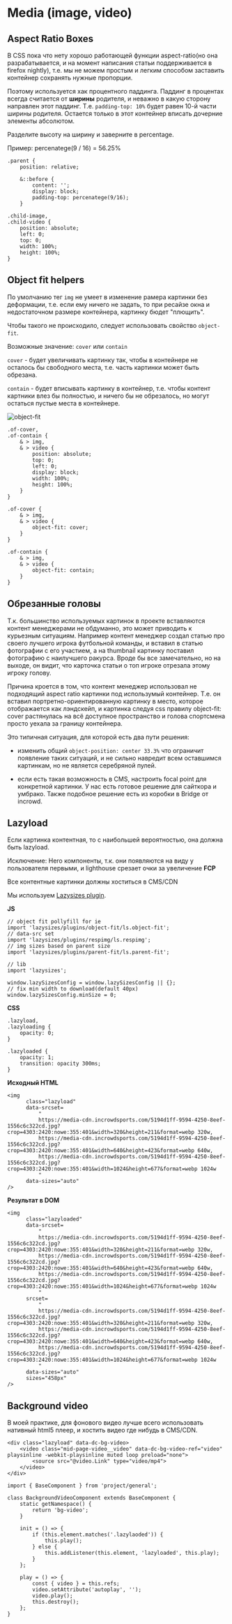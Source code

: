 Media (image, video)
==========

## Aspect Ratio Boxes

В CSS пока что нету хорошо работающей функции aspect-ratio(но она разрабатывается, и на момент написания статьи поддерживается в firefox nightly), т.е. мы не можем простым и легким способом заставить контейнер сохранять нужные пропорции. 

Поэтому используется хак процентного паддинга. Паддинг в процентах всегда считается от **ширины** родителя, и неважно в какую сторону направлен этот паддинг. Т.е. ```padding-top: 10%``` будет равен 10-й части ширины родителя. Остается только в этот контейнер вписать дочерние элементы абсолютом.

Разделите высоту на ширину и заверните в percentage.

Пример: percenatege(9 / 16) = 56.25%

```
.parent {
    position: relative;

    &::before {
        content: '';
        display: block;
        padding-top: percenatege(9/16);
    }
    
.child-image,
.child-video {
    position: absolute;
    left: 0;
    top: 0;
    width: 100%;
    height: 100%;
}
```

## Object fit helpers

По умолчанию тег ```img``` не умеет в изменение рамера картинки без деформации, т.е. если ему ничего не задать, то при ресайзе окна и недостаточном размере контейнера, картинку бюдет "плющить".

Чтобы такого не происходило, следует использовать свойство ```object-fit```.

Возможные значение: ```cover``` или ```contain```

```cover``` - будет увеличивать картинку так, чтобы в контейнере не осталось бы свободного места, т.е. часть картинки может быть обрезана.

```contain``` - будет вписывать картинку в контейнер, т.е. чтобы контент картники влез бы полностью, и ничего бы не обрезалось, но могут остаться пустые места в контейнере.

![object-fit](./images/media/cover-contain.png)

```
.of-cover,
.of-contain {
    & > img,
    & > video {
        position: absolute;
        top: 0;
        left: 0;
        display: block;
        width: 100%;
        height: 100%;
    }
}

.of-cover {
    & > img,
    & > video {
        object-fit: cover;
    }
}

.of-contain {
    & > img,
    & > video {
        object-fit: contain;
    }
}
```

## Обрезанные головы

Т.к. большинство используемых картинок в проекте вставляются контент менеджерами не обдуманно, это может приводить к курьезным ситуациям. Например контент менеджер создал статью про своего лучшего игрока футбольной команды, и вставил в статью фотографии с его участием, а на thumbnail картинку поставил фотографию с наилучшего ракурса. Вроде бы все замечательно, но на выходе, он видит, что карточка статьи о топ игроке отрезала этому игроку голову.

Причина кроется в том, что контент менеджер использовал не подходящий aspect ratio картинки под использумый контейнер. Т.е. он вставил портретно-ориентированную картинку в место, которое отображается как лэндскейп, и картинка следуя css правилу object-fit: cover растянулась на всё доступное пространство и голова спортсмена просто уехала за границу контейнера. 

Это типичная ситуация, для которой есть два пути решения: 

- изменить общий ```object-position: center 33.3%``` что ограничит появление таких ситуаций, и не сильно навредит всем оставшимся картинкам, но не является серебряной пулей.

- если есть такая возможность в CMS, настроить focal point для конкретной картинки. У нас есть готовое решение для сайткора и умбрако. Также подобное решение есть из коробки в Bridge от incrowd.

## Lazyload

Если картинка контентная, то с наибольшей вероятностью, она должна быть lazyload.

Исключение: Hero компоненты, т.к. они появляются на виду у пользователя первыми, и lighthouse срезает очки за увеличение **FCP**

Все контентные картинки должны хоститься в CMS/CDN

Мы используем [Lazysizes plugin](https://github.com/aFarkas/lazysizes).

**JS**
```
// object fit pollyfill for ie
import 'lazysizes/plugins/object-fit/ls.object-fit';
// data-src set
import 'lazysizes/plugins/respimg/ls.respimg';
// img sizes based on parent size
import 'lazysizes/plugins/parent-fit/ls.parent-fit';

// lib
import 'lazysizes';

window.lazySizesConfig = window.lazySizesConfig || {};
// fix min width to download(default 40px)
window.lazySizesConfig.minSize = 0;
```

**CSS**

```
.lazyload,
.lazyloading {
    opacity: 0;
}

.lazyloaded {
    opacity: 1;
    transition: opacity 300ms;
}
```

**Исходный HTML**
```
<img
      class="lazyload"
      data-srcset=
          "
          https://media-cdn.incrowdsports.com/5194d1ff-9594-4250-8eef-1556c6c322cd.jpg?crop=4303:2420:nowe:355:401&width=320&height=211&format=webp 320w,
          https://media-cdn.incrowdsports.com/5194d1ff-9594-4250-8eef-1556c6c322cd.jpg?crop=4303:2420:nowe:355:401&width=640&height=423&format=webp 640w,
          https://media-cdn.incrowdsports.com/5194d1ff-9594-4250-8eef-1556c6c322cd.jpg?crop=4303:2420:nowe:355:401&width=1024&height=677&format=webp 1024w
          "
      data-sizes="auto"
/>
```

**Результат в DOM**
```
<img
      class="lazyloaded"
      data-srcset=
          "
          https://media-cdn.incrowdsports.com/5194d1ff-9594-4250-8eef-1556c6c322cd.jpg?crop=4303:2420:nowe:355:401&width=320&height=211&format=webp 320w,
          https://media-cdn.incrowdsports.com/5194d1ff-9594-4250-8eef-1556c6c322cd.jpg?crop=4303:2420:nowe:355:401&width=640&height=423&format=webp 640w,
          https://media-cdn.incrowdsports.com/5194d1ff-9594-4250-8eef-1556c6c322cd.jpg?crop=4303:2420:nowe:355:401&width=1024&height=677&format=webp 1024w
          "
      srcset=
          "
          https://media-cdn.incrowdsports.com/5194d1ff-9594-4250-8eef-1556c6c322cd.jpg?crop=4303:2420:nowe:355:401&width=320&height=211&format=webp 320w,
          https://media-cdn.incrowdsports.com/5194d1ff-9594-4250-8eef-1556c6c322cd.jpg?crop=4303:2420:nowe:355:401&width=640&height=423&format=webp 640w,
          https://media-cdn.incrowdsports.com/5194d1ff-9594-4250-8eef-1556c6c322cd.jpg?crop=4303:2420:nowe:355:401&width=1024&height=677&format=webp 1024w
          "
      data-sizes="auto"
      sizes="458px"
/>
```

## Background video

В моей практике, для фонового видео лучше всего использовать нативный html5 плеер, и хостить видео где нибудь в CMS/CDN.

```
<div class="lazyload" data-dc-bg-video>
    <video class="mid-page-video__video" data-dc-bg-video-ref="video" playsinline -webkit-playsinline muted loop preload="none">
        <source src="@video.Link" type="video/mp4">
    </video>
</div>
```

```
import { BaseComponent } from 'project/general';

class BackgroundVideoComponent extends BaseComponent {
    static getNamespace() {
        return 'bg-video';
    }

    init = () => {
        if (this.element.matches('.lazylaoded')) {
            this.play();
        } else {
            this.addListener(this.element, 'lazyloaded', this.play);
        }
    };

    play = () => {
        const { video } = this.refs;
        video.setAttribute('autoplay', '');
        video.play();
        this.destroy();
    };
}
```
